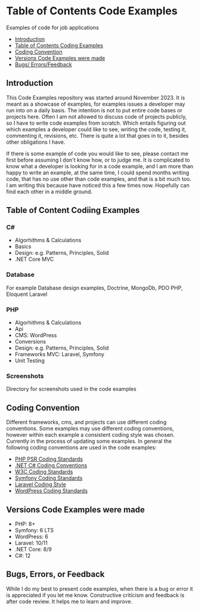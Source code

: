
#  Table of Contents Code Examples

Examples of code for job applications 

- [Introduction](#introduction)
- [Table of Contents Coding Examples](#table-of-contents-coding-examples)
- [Coding Convention](#coding-convention)
- [Versions Code Examples were made](#versions-code-examples-were-made)
- [Bugs/ Errors/Feedback](#bugs-errors-or-feedback)

## Introduction

This Code Examples repository was started around November 2023. It is meant as a showcase
of examples, for examples issues a developer may run into on a daily basis. The intention is not to put entire code bases or projects here. Often I am not allowed to discuss code of projects publicly, so I have to write code examples from scratch. Which entails figuring out which examples a developer could like to see, writing the code, testing it, commenting it, revisions, etc. There is quite a lot that goes in to it, besides other obligations I have. 

If there is some example of code you would like to see, please contact me first before assuming I don't know how, or to judge me. It is complicated to know what a developer is looking for in a  code example, and I am more than happy to write an example, at the same time, I could spend months writing code, that has no use other than code examples, and that is a bit much too. I am writing this because have noticed this a few times now. Hopefully can find each other in a middle ground. 

## Table of Content Codiing Examples

### C#

- Algorhithms & Calculations
- Basics
- Design: e.g. Patterns, Principles, Solid
- .NET Core MVC

### Database

For example Database design examples, Doctrine, MongoDb, PDO PHP, Eloquent Laravel

### PHP

- Algorhithms & Calculations
- Api
- CMS: WordPress
- Conversions
- Design: e.g. Patterns, Principles, Solid
- Frameworks MVC: Laravel, Symfony
- Unit Testing

### Screenshots

Directory for screenshots used in the code examples

## Coding Convention

Different frameworks, cms, and projects can use different coding conventions. Some examples may use different coding conventions, however within each example a consistent coding style was chosen. Currently in the process of updating some examples. In general the following coding conventions are used in the code examples:

- [PHP PSR Coding Standards](https://www.php-fig.org/psr/)
- [.NET C# Coding Conventions](https://learn.microsoft.com/en-us/dotnet/csharp/fundamentals/coding-style/coding-conventions)
- [W3C Coding Standards](https://www.w3.org/)
- [Symfony Coding Standards](https://symfony.com/doc/current/contributing/code/standards.html)
- [Laravel Coding Style](https://laravel.com/docs/10.x/contributions#coding-style) 
- [WordPress Coding Standards](https://developer.wordpress.org/coding-standards/wordpress-coding-standards/)
 

## Versions Code Examples were made

- PHP: 8+
- Symfony: 6 LTS
- WordPress: 6
- Laravel: 10/11
- .NET Core: 8/9
- C#: 12

## Bugs, Errors, or Feedback

While I do my best to present code examples, when there is a bug or error it is appreciated if you let me know. 
Constructive criticism and feedback is after code review. It helps me to learn and improve. 






